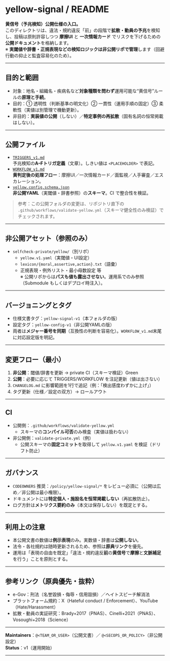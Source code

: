# yellow-signal / README

**黄信号（予兆検知）公開仕様の入口。**  
このディレクトリは、違法・規約違反「前」の段階で**拡散・動員の予兆**を検知し、投稿は原則許容しつつ **摩擦UI** と **一次情報カード** でリスクを下げるための**公開ドキュメント**を格納します。  
※ **実閾値や辞書・正規表現などの検知ロジックは非公開リポで管理**します（回避行動の抑止と監査容易化のため）。

---

## 目的と範囲
- 対象：地名・組織名・疾病名など**対象種類を問わず**運用可能な“黄信号”ルールの**原理と手続**。
- 目的：① 透明性（判断基準の明文化）② 一貫性（運用手順の固定）③ 柔軟性（実値は別管理で機動更新）。
- 非目的：**実装値の公開**（しない）／**特定事例の再拡散**（固有名詞の恒常掲載はしない）。

---

## 公開ファイル
- [`TRIGGERS_v1.md`](./TRIGGERS_v1.md)  
  予兆検知の**A–Fトリガ定義**（文章）。しきい値は `<PLACEHOLDER>` で表記。
- [`WORKFLOW_v1.md`](./WORKFLOW_v1.md)  
  **黄判定後の処理フロー**：摩擦UI／一次情報カード／面監視／人手審査／エスカレーション。
- [`yellow.config.schema.json`](./yellow.config.schema.json)  
  **非公開YAML**（実閾値・辞書参照）の**スキーマ**。CI で整合性を検証。

> 参考：この公開フォルダの変更は、リポジトリ直下の  
> `.github/workflows/validate-yellow.yml`（スキーマ健全性のみ検証）でチェックされます。

---

## 非公開アセット（参照のみ）
- `selfcheck-private/yellow/`（別リポ）
  - `yellow.v1.yaml`（実閾値・UI設定）
  - `lexicon/{moral,assertive,action}.txt`（語彙）
  - 正規表現・例外リスト・最小母数設定 等  
  ※ 公開リポからは**パスも値も露出させない**。運用系でのみ参照（Submodule もしくはデプロイ時注入）。

---

## バージョニングとタグ
- 仕様文書タグ：`yellow-signal-v1`（本フォルダの版）  
- 設定タグ：`yellow-config-v1`（非公開YAMLの版）  
- 両者は**メジャー番号を同期**（互換性の判断を容易化）。`WORKFLOW_v1.md`末尾に対応設定版を明記。

---

## 変更フロー（最小）
1. **非公開**：閾値/辞書を更新 → private CI（スキーマ検証）Green  
2. **公開**：必要に応じて TRIGGERS/WORKFLOW を注記更新（値は出さない）  
3. `CHANGELOG.md` に影響範囲を1行で追記（例：「検出感度わずかに上げ」）  
4. タグ更新（仕様／設定の双方）→ ロールアウト

---

## CI
- 公開側：`.github/workflows/validate-yellow.yml`  
  - スキーマの**コンパイル可否**のみ検査（実値は扱わない）
- 非公開側：`validate-private.yml`（例）  
  - 公開スキーマの**固定コミット**を取得して `yellow.v1.yaml` を検証（ドリフト防止）

---

## ガバナンス
- `CODEOWNERS` 推奨：`/policy/yellow-signal/*` をレビュー必須に（公開は広め／非公開は最小権限）。
- ドキュメントには**特定個人・施設名を恒常掲載しない**（再拡散防止）。
- ログ方針は**メトリクス要約のみ**（本文は保存しない）を既定とする。

---

## 利用上の注意
- 本公開文書の数値は**例示表現**のみ。実数値・辞書は**公開しない**。  
- 法令・各社規約は随時更新されるため、参照は**原典リンク**を優先。  
- 運用は「表現の自由を既定」「違法・規約違反**前**の**黄信号**で**摩擦**と**文脈補足**を行う」ことを原則とする。

---

## 参考リンク（原典優先・抜粋）
- e-Gov：刑法（名誉毀損・侮辱・信用毀損）／ヘイトスピーチ解消法  
- プラットフォーム規約：X（Hateful conduct / Enforcement）、YouTube（Hate/Harassment）  
- 拡散・動員の実証研究：Brady+2017（PNAS）、Cinelli+2021（PNAS）、Vosoughi+2018（Science）

---

**Maintainers**：`@<TEAM_OR_USER>`（公開文書）／ `@<SECOPS_OR_POLICY>`（非公開設定）  
**Status**：v1（運用開始）

---
